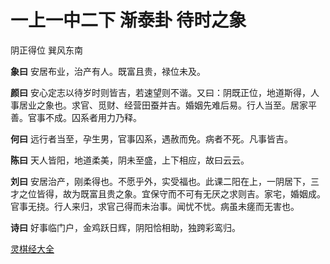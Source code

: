 # 一上一中二下 渐泰卦 待时之象

阴正得位 巽风东南

**象曰** 安居布业，治产有人。既富且贵，禄位未及。

**颜曰** 安心定志以待岁时则皆吉，若速望则不谐。又曰：阴既正位，地道斯得，人事居业之象也。求官、觅财、经营田蚕并吉。婚姻先难后易。行人当至。居家平善。官事不成。囚系者用力乃释。

**何曰** 远行者当至，孕生男，官事囚系，遇赦而免。病者不死。凡事皆吉。

**陈曰** 天人皆阳，地道柔美，阴未至盛，上下相应，故曰云云。

**刘曰** 安居治产，刚柔得也。不愿乎外，实受福也。此课二阳在上，一阴居下，三才之位皆得，故为既富且贵之象。宜保守而不可有无厌之求则吉。家宅，婚姻成。官事无挠。行人来归，求官己得而未治事。闻忧不忧。病虽未瘥而无害也。

**诗曰** 好事临门户，金鸡跃日辉，阴阳恰相助，独跨彩鸾归。

[灵棋经大全](README.md)
